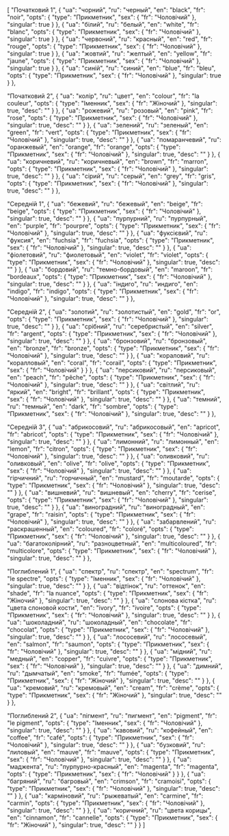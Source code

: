 [
  "Початковий 1",
  {
    "ua": "чорний",
    "ru": "черный",
    "en": "black",
    "fr": "noir",
    "opts": {
      "type": "Прикметник",
      "sex": {
        "fr": "Чоловічий"
      },
      "singular": true
    }
  },
  {
    "ua": "білий",
    "ru": "белый",
    "en": "white",
    "fr": "blanc",
    "opts": {
      "type": "Прикметник",
      "sex": {
        "fr": "Чоловічий"
      },
      "singular": true
    }
  },
  {
    "ua": "червоний",
    "ru": "красный",
    "en": "red",
    "fr": "rouge",
    "opts": {
      "type": "Прикметник",
      "sex": {
        "fr": "Чоловічий"
      },
      "singular": true
    }
  },
  {
    "ua": "жовтий",
    "ru": "желтый",
    "en": "yellow",
    "fr": "jaune",
    "opts": {
      "type": "Прикметник",
      "sex": {
        "fr": "Чоловічий"
      },
      "singular": true
    }
  },
  {
    "ua": "синій",
    "ru": "синий",
    "en": "blue",
    "fr": "bleu",
    "opts": {
      "type": "Прикметник",
      "sex": {
        "fr": "Чоловічий"
      },
      "singular": true
    }
  },


  
  "Початковий 2",
  {
    "ua": "колір",
    "ru": "цвет",
    "en": "colour",
    "fr": "la couleur",
    "opts": {
      "type": "Іменник",
      "sex": {
        "fr": "Жіночий"
      },
      "singular": true,
      "desc": ""
    }
  },
  {
    "ua": "рожевий",
    "ru": "розовый",
    "en": "pink",
    "fr": "rose",
    "opts": {
      "type": "Прикметник",
      "sex": {
        "fr": "Чоловічий"
      },
      "singular": true,
      "desc": ""
    }
  },
  {
    "ua": "зелений",
    "ru": "зеленый",
    "en": "green",
    "fr": "vert",
    "opts": {
      "type": "Прикметник",
      "sex": {
        "fr": "Чоловічий"
      },
      "singular": true,
      "desc": ""
    }
  },
  {
    "ua": "помаранчевий",
    "ru": "оранжевый",
    "en": "orange",
    "fr": "orange",
    "opts": {
      "type": "Прикметник",
      "sex": {
        "fr": "Чоловічий"
      },
      "singular": true,
      "desc": ""
    }
  },
  {
    "ua": "коричневий",
    "ru": "коричневый",
    "en": "brown",
    "fr": "marron",
    "opts": {
      "type": "Прикметник",
      "sex": {
        "fr": "Чоловічий"
      },
      "singular": true,
      "desc": ""
    }
  },
  {
    "ua": "сірий",
    "ru": "серый",
    "en": "grey",
    "fr": "gris",
    "opts": {
      "type": "Прикметник",
      "sex": {
        "fr": "Чоловічий"
      },
      "singular": true,
      "desc": ""
    }
  },



  "Середній 1",
  {
    "ua": "бежевий",
    "ru": "бежевый",
    "en": "beige",
    "fr": "beige",
    "opts": {
      "type": "Прикметник",
      "sex": {
        "fr": "Чоловічий"
      },
      "singular": true,
      "desc": ""
    }
  },
  {
    "ua": "пурпурний",
    "ru": "пурпурный",
    "en": "purple",
    "fr": "pourpre",
    "opts": {
      "type": "Прикметник",
      "sex": {
        "fr": "Чоловічий"
      },
      "singular": true,
      "desc": ""
    }
  },
  {
    "ua": "фуксієвий",
    "ru": "фуксия",
    "en": "fuchsia",
    "fr": "fuchsia",
    "opts": {
      "type": "Прикметник",
      "sex": {
        "fr": "Чоловічий"
      },
      "singular": true,
      "desc": ""
    }
  },
  {
    "ua": "фіолетовий",
    "ru": "фиолетовый",
    "en": "violet",
    "fr": "violet",
    "opts": {
      "type": "Прикметник",
      "sex": {
        "fr": "Чоловічий"
      },
      "singular": true,
      "desc": ""
    }
  },
  {
    "ua": "бордовий",
    "ru": "темно-бордовый",
    "en": "maroon",
    "fr": "bordeaux",
    "opts": {
      "type": "Прикметник",
      "sex": {
        "fr": "Чоловічий"
      },
      "singular": true,
      "desc": ""
    }
  },
  {
    "ua": "індиго",
    "ru": "индиго",
    "en": "indigo",
    "fr": "indigo",
    "opts": {
      "type": "Прикметник",
      "sex": {
        "fr": "Чоловічий"
      },
      "singular": true,
      "desc": ""
    }
  },



  "Середній 2",
  {
    "ua": "золотий",
    "ru": "золотистый",
    "en": "gold",
    "fr": "or",
    "opts": {
      "type": "Прикметник",
      "sex": {
        "fr": "Чоловічий"
      },
      "singular": true,
      "desc": ""
    }
  },
  {
    "ua": "срібний",
    "ru": "серебристый",
    "en": "silver",
    "fr": "argent",
    "opts": {
      "type": "Прикметник",
      "sex": {
        "fr": "Чоловічий"
      },
      "singular": true,
      "desc": ""
    }
  },
  {
    "ua": "бронзовий",
    "ru": "бронзовый",
    "en": "bronze",
    "fr": "bronze",
    "opts": {
      "type": "Прикметник",
      "sex": {
        "fr": "Чоловічий"
      },
      "singular": true,
      "desc": ""
    }
  },
  {
    "ua": "кораловий",
    "ru": "коралловый",
    "en": "coral",
    "fr": "corail",
    "opts": {
      "type": "Прикметник",
      "sex": {
        "fr": "Чоловічий"
      }
    }
  },
  {
    "ua": "персиковий",
    "ru": "персиковый",
    "en": "peach",
    "fr": "pêche",
    "opts": {
      "type": "Прикметник",
      "sex": {
        "fr": "Чоловічий"
      },
      "singular": true,
      "desc": ""
    }
  },
  {
    "ua": "світлий",
    "ru": "яркий",
    "en": "bright",
    "fr": "brillant",
    "opts": {
      "type": "Прикметник",
      "sex": {
        "fr": "Чоловічий"
      },
      "singular": true,
      "desc": ""
    }
  },
  {
    "ua": "темний",
    "ru": "темный",
    "en": "dark",
    "fr": "sombre",
    "opts": {
      "type": "Прикметник",
      "sex": {
        "fr": "Чоловічий"
      },
      "singular": true,
      "desc": ""
    }
  },



  "Середній 3",
  {
    "ua": "абрикосовий",
    "ru": "абрикосовый",
    "en": "apricot",
    "fr": "abricot",
    "opts": {
      "type": "Прикметник",
      "sex": {
        "fr": "Чоловічий"
      },
      "singular": true,
      "desc": ""
    }
  },
  {
    "ua": "лимонний",
    "ru": "лимонный",
    "en": "lemon",
    "fr": "citron",
    "opts": {
      "type": "Прикметник",
      "sex": {
        "fr": "Чоловічий"
      },
      "singular": true,
      "desc": ""
    }
  },
  {
    "ua": "оливковий",
    "ru": "оливковый",
    "en": "olive",
    "fr": "olive",
    "opts": {
      "type": "Прикметник",
      "sex": {
        "fr": "Чоловічий"
      },
      "singular": true,
      "desc": ""
    }
  },
  {
    "ua": "гірчичний",
    "ru": "горчичный",
    "en": "mustard",
    "fr": "moutarde",
    "opts": {
      "type": "Прикметник",
      "sex": {
        "fr": "Чоловічий"
      },
      "singular": true,
      "desc": ""
    }
  },
  {
    "ua": "вишневий",
    "ru": "вишневый",
    "en": "cherry",
    "fr": "cerise",
    "opts": {
      "type": "Прикметник",
      "sex": {
        "fr": "Чоловічий"
      },
      "singular": true,
      "desc": ""
    }
  },
  {
    "ua": "виноградний",
    "ru": "виноградный",
    "en": "grape",
    "fr": "raisin",
    "opts": {
      "type": "Прикметник",
      "sex": {
        "fr": "Чоловічий"
      },
      "singular": true,
      "desc": ""
    }
  },
  {
    "ua": "забарвлений",
    "ru": "раскрашенный",
    "en": "coloured",
    "fr": "coloré",
    "opts": {
      "type": "Прикметник",
      "sex": {
        "fr": "Чоловічий"
      },
      "singular": true,
      "desc": ""
    }
  },
  {
    "ua": "багатоколірний",
    "ru": "разноцветный",
    "en": "multicoloured",
    "fr": "multicolore",
    "opts": {
      "type": "Прикметник",
      "sex": {
        "fr": "Чоловічий"
      },
      "singular": true,
      "desc": ""
    }
  },



  "Поглиблений 1",
  {
    "ua": "спектр",
    "ru": "спектр",
    "en": "spectrum",
    "fr": "le spectre",
    "opts": {
      "type": "Іменник",
      "sex": {
        "fr": "Чоловічий"
      },
      "singular": true,
      "desc": ""
    }
  },
  {
    "ua": "відтінок",
    "ru": "оттенок",
    "en": "shade",
    "fr": "la nuance",
    "opts": {
      "type": "Прикметник",
      "sex": {
        "fr": "Жіночий"
      },
      "singular": true,
      "desc": ""
    }
  },
  {
    "ua": "слонова кістка",
    "ru": "цвета слоновой кости",
    "en": "ivory",
    "fr": "ivoire",
    "opts": {
      "type": "Прикметник",
      "sex": {
        "fr": "Чоловічий"
      },
      "singular": true,
      "desc": ""
    }
  },
  {
    "ua": "шоколадний",
    "ru": "шоколадный",
    "en": "chocolate",
    "fr": "chocolat",
    "opts": {
      "type": "Прикметник",
      "sex": {
        "fr": "Чоловічий"
      },
      "singular": true,
      "desc": ""
    }
  },
  {
    "ua": "лососевий",
    "ru": "лососевый",
    "en": "salmon",
    "fr": "saumon",
    "opts": {
      "type": "Прикметник",
      "sex": {
        "fr": "Чоловічий"
      },
      "singular": true,
      "desc": ""
    }
  },
  {
    "ua": "мідний",
    "ru": "медный",
    "en": "copper",
    "fr": "cuivre",
    "opts": {
      "type": "Прикметник",
      "sex": {
        "fr": "Чоловічий"
      },
      "singular": true,
      "desc": ""
    }
  },
  {
    "ua": "димний",
    "ru": "дымчатый",
    "en": "smoke",
    "fr": "fumée",
    "opts": {
      "type": "Прикметник",
      "sex": {
        "fr": "Жіночий"
      },
      "singular": true,
      "desc": ""
    }
  },
  {
    "ua": "кремовий",
    "ru": "кремовый",
    "en": "cream",
    "fr": "crème",
    "opts": {
      "type": "Прикметник",
      "sex": {
        "fr": "Жіночий"
      },
      "singular": true,
      "desc": ""
    }
  },



  "Поглиблений 2",
  {
    "ua": "пігмент",
    "ru": "пигмент",
    "en": "pigment",
    "fr": "le pigment",
    "opts": {
      "type": "Іменник",
      "sex": {
        "fr": "Чоловічий"
      },
      "singular": true,
      "desc": ""
    }
  },
  {
    "ua": "кавовий",
    "ru": "кофейный",
    "en": "coffee",
    "fr": "café",
    "opts": {
      "type": "Прикметник",
      "sex": {
        "fr": "Чоловічий"
      },
      "singular": true,
      "desc": ""
    }
  },
  {
    "ua": "бузковий",
    "ru": "лиловый",
    "en": "mauve",
    "fr": "mauve",
    "opts": {
      "type": "Прикметник",
      "sex": {
        "fr": "Чоловічий"
      },
      "singular": true,
      "desc": ""
    }
  },
  {
    "ua": "маджента",
    "ru": "пурпурно-красный",
    "en": "magenta",
    "fr": "magenta",
    "opts": {
      "type": "Прикметник",
      "sex": {
        "fr": "Чоловічий"
      }
    }
  },
  {
    "ua": "багряний",
    "ru": "багровый",
    "en": "crimson",
    "fr": "cramoisi",
    "opts": {
      "type": "Прикметник",
      "sex": {
        "fr": "Чоловічий"
      },
      "singular": true,
      "desc": ""
    }
  },
  {
    "ua": "карміновий",
    "ru": "рыжеватый",
    "en": "carmine",
    "fr": "carmin",
    "opts": {
      "type": "Прикметник",
      "sex": {
        "fr": "Чоловічий"
      },
      "singular": true,
      "desc": ""
    }
  },
  {
    "ua": "коричний",
    "ru": "цвета корицы",
    "en": "cinnamon",
    "fr": "cannelle",
    "opts": {
      "type": "Прикметник",
      "sex": {
        "fr": "Жіночий"
      },
      "singular": true,
      "desc": ""
    }
  }
]

